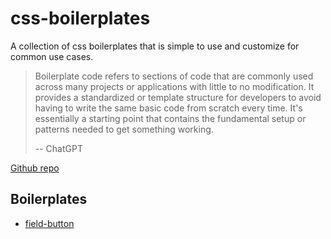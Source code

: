 # css-boilerplates

A collection of css boilerplates that is simple to use and
customize for common use cases.

> Boilerplate code refers to sections of code that are commonly used across many projects or applications with little to no modification. It provides a standardized or template structure for developers to avoid having to write the same basic code from scratch every time. It's essentially a starting point that contains the fundamental setup or patterns needed to get something working.
>
>-- ChatGPT

[Github repo](https://github.com/JamesRobertHugginsNgo/css-boilerplates/tree/main)

## Boilerplates

- [field-button](./src/field-button/README.md)
